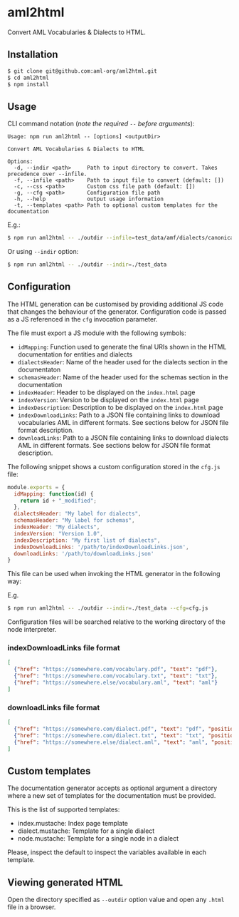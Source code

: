 # aml2html
Convert AML Vocabularies & Dialects to HTML.

## Installation
```sh
$ git clone git@github.com:aml-org/aml2html.git
$ cd aml2html
$ npm install
```

## Usage
CLI command notation (*note the required `--` before arguments*):
```
Usage: npm run aml2html -- [options] <outputDir>

Convert AML Vocabularies & Dialects to HTML

Options:
  -d, --indir <path>     Path to input directory to convert. Takes precedence over --infile.
  -f, --infile <path>    Path to input file to convert (default: [])
  -c, --css <path>       Custom css file path (default: [])
  -g, --cfg <path>       Configuration file path
  -h, --help             output usage information
  -t, --templates <path> Path to optional custom templates for the documentation
```

E.g.:
```sh
$ npm run aml2html -- ./outdir --infile=test_data/amf/dialects/canonical_webapi.yaml --infile=test_data/amf/dialects/oas20.yaml --infile=test_data/amf/dialects/validation.yaml --infile=test_data/music/dialect/playlist.yaml
```

Or using `--indir` option:
```sh
$ npm run aml2html -- ./outdir --indir=./test_data
```


## Configuration

The HTML generation can be customised by providing additional JS code that changes the behaviour of the generator.
Configuration code is passed as a JS referenced in the `cfg` invocation parameter.

The file must export a JS module with the following symbols:

* `idMapping`: Function used to generate the final URIs shown in the HTML documentation for entities and dialects
* `dialectsHeader`: Name of the header used for the dialects section in the documentaton
* `schemasHeader`: Name of the header used for the schemas section in the documentation
* `indexHeader`: Header to be displayed on the `index.html` page
* `indexVersion`: Version to be displayed on the `index.html` page
* `indexDescription`: Description to be displayed on the `index.html` page
* `indexDownloadLinks`: Path to a JSON file containing links to download vocabularies AML in different formats. See sections below for JSON file format description.
* `downloadLinks`: Path to a JSON file containing links to download dialects AML in different formats. See sections below for JSON file format description.

The following snippet shows a custom configuration stored in the `cfg.js` file:

```javascript
module.exports = {
  idMapping: function(id) {
    return id + "_modified";
  },
  dialectsHeader: "My label for dialects",
  schemasHeader: "My label for schemas",
  indexHeader: "My dialects",
  indexVersion: "Version 1.0",
  indexDescription: "My first list of dialects",
  indexDownloadLinks: '/path/to/indexDownloadLinks.json',
  downloadLinks: '/path/to/downloadLinks.json'
}
```

This file can be used when invoking the HTML generator in the following way:

E.g.
```sh
$ npm run aml2html -- ./outdir --indir=./test_data --cfg=cfg.js
```

Configuration files will be searched relative to the working directory of the node interpreter.

### indexDownloadLinks file format

```json
[
  {"href": "https://somewhere.com/vocabulary.pdf", "text": "pdf"},
  {"href": "https://somewhere.com/vocabulary.txt", "text": "txt"},
  {"href": "https://somewhere.else/vocabulary.aml", "text": "aml"}
]
```

### downloadLinks file format

```json
[
  {"href": "https://somewhere.com/dialect.pdf", "text": "pdf", "position": "primary"},
  {"href": "https://somewhere.com/dialect.txt", "text": "txt", "position": "primary"},
  {"href": "https://somewhere.else/dialect.aml", "text": "aml", "position": "secondary"}
]
```

## Custom templates

The documentation generator accepts as optional argument a directory where a new set of templates for the documentation
must be provided.

This is the list of supported templates:

 - index.mustache: Index page template
 - dialect.mustache: Template for a single dialect
 - node.mustache: Template for a single node in a dialect

 Please, inspect the default to inspect the variables available in each template.

## Viewing generated HTML
Open the directory specified as `--outdir` option value and open any `.html` file in a browser.
